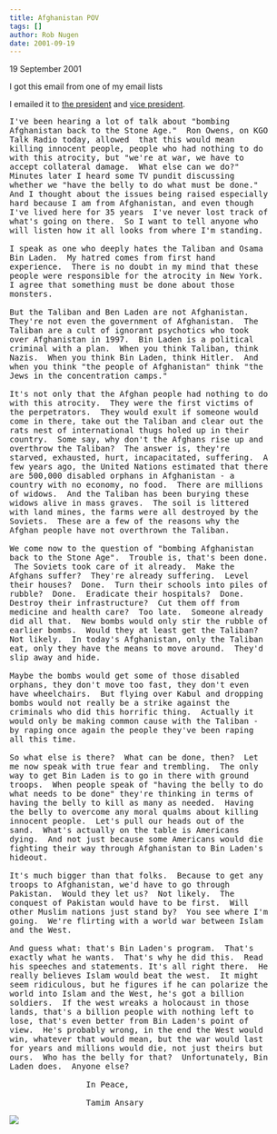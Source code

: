 ```yaml
---
title: Afghanistan POV
tags: []
author: Rob Nugen
date: 2001-09-19
---
```


<p class=date>19 September 2001</p>

<p>I got this email from one of my email lists</p>

<p>I emailed it to <a
href="mailto:president@whitehouse.gov">the
president</a> and <a
href="mailto:vice.president@whitehouse.gov">vice
president</a>.</p>

<pre>
I've been hearing a lot of talk about "bombing
Afghanistan back to the Stone Age."  Ron Owens, on KGO
Talk Radio today, allowed  that this would mean
killing innocent people, people who had nothing to do
with this atrocity, but "we're at war, we have to
accept collateral damage.  What else can we do?" 
Minutes later I heard some TV pundit discussing
whether we "have the belly to do what must be done." 
And I thought about the issues being raised especially
hard because I am from Afghanistan, and even though
I've lived here for 35 years  I've never lost track of
what's going on there.  So I want to tell anyone who
will listen how it all looks from where I'm standing.

I speak as one who deeply hates the Taliban and Osama
Bin Laden.  My hatred comes from first hand
experience.  There is no doubt in my mind that these
people were responsible for the atrocity in New York. 
I agree that something must be done about those
monsters.

But the Taliban and Ben Laden are not Afghanistan. 
They're not even the government of Afghanistan.  The
Taliban are a cult of ignorant psychotics who took
over Afghanistan in 1997.  Bin Laden is a political
criminal with a plan.  When you think Taliban, think
Nazis.  When you think Bin Laden, think Hitler.  And
when you think "the people of Afghanistan" think "the
Jews in the concentration camps."

It's not only that the Afghan people had nothing to do
with this atrocity.  They were the first victims of
the perpetrators.  They would exult if someone would
come in there, take out the Taliban and clear out the
rats nest of international thugs holed up in their
country.  Some say, why don't the Afghans rise up and
overthrow the Taliban?  The answer is, they're
starved, exhausted, hurt, incapacitated, suffering.  A
few years ago, the United Nations estimated that there
are 500,000 disabled orphans in Afghanistan - a
country with no economy, no food.  There are millions
of widows.  And the Taliban has been burying these
widows alive in mass graves.  The soil is littered
with land mines, the farms were all destroyed by the
Soviets.  These are a few of the reasons why the
Afghan people have not overthrown the Taliban.

We come now to the question of "bombing Afghanistan
back to the Stone Age".  Trouble is, that's been done.
 The Soviets took care of it already.  Make the
Afghans suffer?  They're already suffering.  Level
their houses?  Done.  Turn their schools into piles of
rubble?  Done.  Eradicate their hospitals?  Done. 
Destroy their infrastructure?  Cut them off from
medicine and health care?  Too late.  Someone already
did all that.  New bombs would only stir the rubble of
earlier bombs.  Would they at least get the Taliban? 
Not likely.  In today's Afghanistan, only the Taliban
eat, only they have the means to move around.  They'd
slip away and hide.

Maybe the bombs would get some of those disabled
orphans, they don't move too fast, they don't even
have wheelchairs.  But flying over Kabul and dropping
bombs would not really be a strike against the
criminals who did this horrific thing.  Actually it
would only be making common cause with the Taliban -
by raping once again the people they've been raping
all this time.

So what else is there?  What can be done, then?  Let
me now speak with true fear and trembling.  The only
way to get Bin Laden is to go in there with ground
troops.  When people speak of "having the belly to do
what needs to be done" they're thinking in terms of
having the belly to kill as many as needed.  Having
the belly to overcome any moral qualms about killing
innocent people.  Let's pull our heads out of the
sand.  What's actually on the table is Americans
dying.  And not just because some Americans would die
fighting their way through Afghanistan to Bin Laden's
hideout.

It's much bigger than that folks.  Because to get any
troops to Afghanistan, we'd have to go through
Pakistan.  Would they let us?  Not likely.  The
conquest of Pakistan would have to be first.  Will
other Muslim nations just stand by?  You see where I'm
going.  We're flirting with a world war between Islam
and the West.

And guess what: that's Bin Laden's program.  That's
exactly what he wants.  That's why he did this.  Read
his speeches and statements. It's all right there.  He
really believes Islam would beat the west.  It might
seem ridiculous, but he figures if he can polarize the
world into Islam and the West, he's got a billion
soldiers.  If the west wreaks a holocaust in those
lands, that's a billion people with nothing left to
lose, that's even better from Bin Laden's point of
view.  He's probably wrong, in the end the West would
win, whatever that would mean, but the war would last
for years and millions would die, not just theirs but
ours.  Who has the belly for that?  Unfortunately, Bin
Laden does.  Anyone else?

                In Peace,

                Tamim Ansary
</pre>

<p><img src="/images/rob/wL-ROB.gif"/></p>

